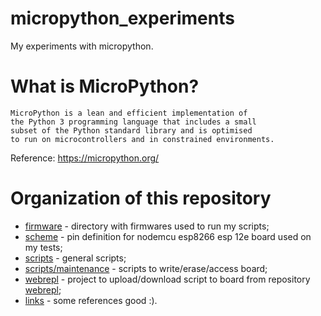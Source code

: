 # micropython_experiments
My experiments with micropython.

# What is MicroPython?

```
MicroPython is a lean and efficient implementation of 
the Python 3 programming language that includes a small
subset of the Python standard library and is optimised 
to run on microcontrollers and in constrained environments.
```
Reference: https://micropython.org/

# Organization of this repository

- [firmware](https://github.com/rafaelhenrique/micropython_experiments/tree/master/firmware) - directory with firmwares used to run my scripts;
- [scheme](https://github.com/rafaelhenrique/micropython_experiments/tree/master/scheme) - pin definition for nodemcu esp8266 esp 12e board used on my tests;
- [scripts](https://github.com/rafaelhenrique/micropython_experiments/tree/master/scripts) - general scripts;
- [scripts/maintenance](https://github.com/rafaelhenrique/micropython_experiments/tree/master/scripts/maintenance) - scripts to write/erase/access board;
- [webrepl](https://github.com/rafaelhenrique/micropython_experiments/tree/master/webrepl) - project to upload/download script to board from repository [webrepl](https://github.com/micropython/webrepl);
- [links](https://github.com/rafaelhenrique/micropython_experiments/blob/master/links) - some references good :).
